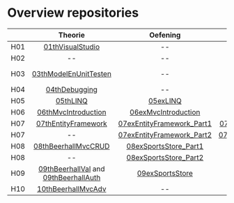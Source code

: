 # Overview repositories
|               | Theorie           | Oefening  | Oplossing|
| ------------- |:-------------:|:-----:|:-------:|
| H01 | [01thVisualStudio](https://github.com/WebIII/01thHelloVisualStudio.git) | -- |  -- |
| H02 | -- | -- |  [02solFibonacci](https://github.com/WebIII/02solFibonacci.git) |
| H03 | [03thModelEnUnitTesten](https://github.com/WebIII/03thModelEnUnitTesten.git) | -- | [06exMvcIntroduction](https://github.com/WebIII/06exMvcIntroduction) contains the solution |
| H04 | [04thDebugging](https://github.com/WebIII/4thDebugging.git) | -- |  -- |
| H05 | [05thLINQ](https://github.com/WebIII/05thLinq) | [05exLINQ](https://github.com/WebIII/05exLinq) |  [05solLINQ](https://github.com/WebIII/05solLinq) |
| H06 | [06thMvcIntroduction](https://github.com/WebIII/06thmvcintroduction) | [06exMvcIntroduction](https://github.com/WebIII/06exMvcIntroduction) | [06solMvcIntroduction](https://github.com/WebIII/06solMvcIntroduction) |
| H07 | [07thEntityFramework](https://github.com/WebIII/07thEntityFramework) | [07exEntityFramework_Part1](https://github.com/WebIII/07exEntityFramework_Part1) | [07exEntityFramework_Part2](https://github.com/WebIII/07exEntityFramework_Part2) |
| H07 | -- | [07exEntityFramework_Part2](https://github.com/WebIII/07exEntityFramework_Part2) | [07solEntityFramework_Part2](https://github.com/WebIII/07solEntityFramework_Part2) |
| H08 | [08thBeerhallMvcCRUD](https://github.com/WebIII/08thBeerhallMvcCRUD) | [08exSportsStore_Part1](https://github.com/WebIII/08exSportsStore_Part1) |   [08solSportsStore_Part1](https://github.com/WebIII/08solSportsStore_Part1) |
| H08 | -- | [08exSportsStore_Part2](https://github.com/WebIII/08exSportsStore_Part2) |   [08solSportsStore_Part2](https://github.com/WebIII/08solSportsStore_Part2) |
| H09 | [09thBeerhallVal](https://github.com/WebIII/09thBeerhallVal) and [09thBeerhallAuth](https://github.com/WebIII/09thBeerhallAuth) | [09exSportsStore](https://github.com/WebIII/09exSportsStore) |  [09solSportsStore](https://github.com/WebIII/09solSportsStore) |
| H10 | [10thBeerhallMvcAdv](https://github.com/WebIII/10thBeerhallMvcAdv) | -- |  -- |
